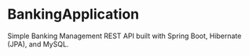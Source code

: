 # BankingApplication
Simple Banking Management REST API built with Spring Boot, Hibernate (JPA), and MySQL.
